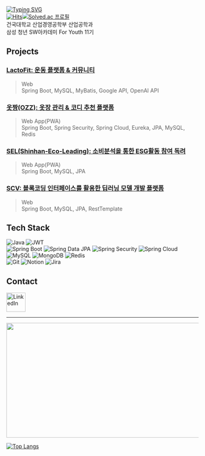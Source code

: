 [![Typing SVG](https://readme-typing-svg.demolab.com?font=Knewave&size=31&pause=1000&color=109238&width=435&lines=DongYeop's+GitHub)](https://git.io/typing-svg)  
[![Hits](https://hits.seeyoufarm.com/api/count/incr/badge.svg?url=https%3A%2F%2Fgithub.com%2Fdoongyeop&count_bg=%23109238&title_bg=%236D6D6D&icon=github.svg&icon_color=%23FFFFFF&title=hits&edge_flat=false)](https://hits.seeyoufarm.com)[![Solved.ac
프로필](http://mazassumnida.wtf/api/mini/generate_badge?boj=leedy977)](https://solved.ac/leedy977)  
건국대학교 산업경영공학부 산업공학과  
삼성 청년 SW아카데미 For Youth 11기 

## Projects
<!--[![Readme Card](https://github-readme-stats.vercel.app/api/pin/?username=doongyeop&repo=SCV)](https://github.com/doongyeop/github-readme-stats)[![Readme Card](https://github-readme-stats.vercel.app/api/pin/?username=doongyeop&repo=OZZ)](https://github.com/doongyeop/github-readme-stats)  
[![Readme Card](https://github-readme-stats.vercel.app/api/pin/?username=doongyeop&repo=LactoFit)](https://github.com/doongyeop/github-readme-stats)[![Readme Card](https://github-readme-stats.vercel.app/api/pin/?username=doongyeop&repo=SEL)](https://github.com/doongyeop/github-readme-stats) -->
### **[LactoFit: 운동 플랫폼 & 커뮤니티](https://github.com/doongyeop/LactoFit)** 
> Web  
> Spring Boot, MySQL, MyBatis, Google API, OpenAI API  
### **[옷짱(OZZ): 옷장 관리 & 코디 추천 플랫폼](https://github.com/doongyeop/OZZ)**
> Web App(PWA)  
> Spring Boot, Spring Security, Spring Cloud, Eureka, JPA, MySQL, Redis  
### **[SEL(Shinhan-Eco-Leading): 소비분석을 통한 ESG활동 참여 독려](https://github.com/doongyeop/SEL)**
> Web App(PWA)  
> Spring Boot, MySQL, JPA  
### **[SCV: 블록코딩 인터페이스를 활용한 딥러닝 모델 개발 플랫폼](https://github.com/doongyeop/SCV)**
> Web  
> Spring Boot, MySQL, JPA, RestTemplate  


## Tech Stack
![Java](https://img.shields.io/badge/Java-000000?style=ROUND&logo=openjdk&logoColor=white)
![JWT](https://img.shields.io/badge/JWT-000000?style=ROUND&logo=json-web-tokens&logoColor=white)  
![Spring Boot](https://img.shields.io/badge/Spring_Boot-6DB33F?style=ROUND&logo=spring-boot&logoColor=white)
![Spring Data JPA](https://img.shields.io/badge/Spring%20Data%20JPA-6DB33F?style=ROUND&logo=hibernate&logoColor=white)
![Spring Security](https://img.shields.io/badge/Spring%20Security-6DB33F?style=ROUND&logo=spring-security&logoColor=white)
![Spring Cloud](https://img.shields.io/badge/Spring%20Cloud-6DB33F?style=ROUND&logo=spring&logoColor=white)<br>
![MySQL](https://img.shields.io/badge/MySQL-4479A1?style=ROUND&logo=mysql&logoColor=white)
![MongoDB](https://img.shields.io/badge/MongoDB-47A248?style=ROUND&logo=mongodb&logoColor=white)
![Redis](https://img.shields.io/badge/Redis-DC382D?style=ROUND&logo=redis&logoColor=white)<br>
![Git](https://img.shields.io/badge/Git-F05032?style=ROUND&logo=git&logoColor=white) 
![Notion](https://img.shields.io/badge/Notion-000000?style=ROUND&logo=notion&logoColor=white)
![Jira](https://img.shields.io/badge/Jira-0052CC?style=ROUND&logo=jira&logoColor=white)<br>

## Contact
<a href="https://www.linkedin.com/in/doongyeop/">
  <img src="https://upload.wikimedia.org/wikipedia/commons/c/ca/LinkedIn_logo_initials.png" alt="LinkedIn" width="50" height="50">
</a>

<hr>
<a href="https://www.gitanimals.org/en_US?utm_medium=image&utm_source=doongyeop&utm_content=farm">
<img
  src="https://render.gitanimals.org/farms/doongyeop"
  width="600"
  height="300"
/>
</a>

[![Top Langs](https://github-readme-stats.vercel.app/api/top-langs/?username=doongyeop&hide=typescript,python,vue,ejs,dockerfile,shell&layout=donut)](https://github.com/doongyeop/github-readme-stats)
